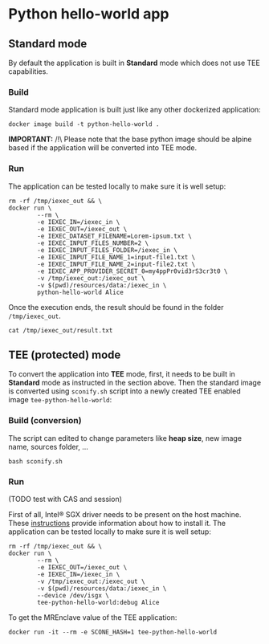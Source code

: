 # Python hello-world app

## Standard mode
By default the application is built in **Standard** mode which
does not use TEE capabilities.

### Build
Standard mode application is built just like any other dockerized
application:
```
docker image build -t python-hello-world .
```
**IMPORTANT:** /!\ Please note that the base python image should be
alpine based if the application will be converted into TEE mode.

### Run
The application can be tested locally to make sure it is well setup:
```
rm -rf /tmp/iexec_out && \
docker run \
        --rm \
        -e IEXEC_IN=/iexec_in \
        -e IEXEC_OUT=/iexec_out \
        -e IEXEC_DATASET_FILENAME=Lorem-ipsum.txt \
        -e IEXEC_INPUT_FILES_NUMBER=2 \
        -e IEXEC_INPUT_FILES_FOLDER=/iexec_in \
        -e IEXEC_INPUT_FILE_NAME_1=input-file1.txt \
        -e IEXEC_INPUT_FILE_NAME_2=input-file2.txt \
        -e IEXEC_APP_PROVIDER_SECRET_0=my4ppPr0vid3rS3cr3t0 \
        -v /tmp/iexec_out:/iexec_out \
        -v $(pwd)/resources/data:/iexec_in \
        python-hello-world Alice
```
Once the execution ends, the result should be found in the folder
`/tmp/iexec_out`.
```
cat /tmp/iexec_out/result.txt
```

## TEE (protected) mode
To convert the application into **TEE** mode, first, it needs to be
built in **Standard** mode as instructed in the section above.
Then the standard image is converted using `sconify.sh` script into
a newly created TEE enabled image `tee-python-hello-world`:

### Build (conversion)
The script can edited to change parameters like **heap size**, new
image name, sources folder, ...

```
bash sconify.sh
```

### Run
(TODO test with CAS and session)

First of all, Intel® SGX driver needs to be present on the host machine.
These [instructions](https://github.com/intel/linux-sgx-driver) provide
information about how to install it.
The application can be tested locally to make sure it is well setup:
```
rm -rf /tmp/iexec_out && \
docker run \
        --rm \
        -e IEXEC_OUT=/iexec_out \
        -e IEXEC_IN=/iexec_in \
        -v /tmp/iexec_out:/iexec_out \
        -v $(pwd)/resources/data:/iexec_in \
        --device /dev/isgx \
        tee-python-hello-world:debug Alice
```
To get the MREnclave value of the TEE application:
```
docker run -it --rm -e SCONE_HASH=1 tee-python-hello-world
```
